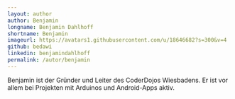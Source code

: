 ```yaml
---
layout: author
author: Benjamin
longname: Benjamin Dahlhoff
shortname: Benjamin
imageurl: https://avatars1.githubusercontent.com/u/18646682?s=300&v=4
github: bedawi
linkedin: benjamindahlhoff
permalink: /autor/benjamin
---
```


Benjamin ist der Gründer und Leiter des CoderDojos Wiesbadens.
Er ist vor allem bei Projekten mit Arduinos und Android-Apps aktiv.
